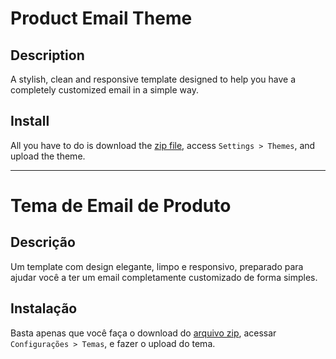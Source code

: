 # Product Email Theme

## Description

A stylish, clean and responsive template designed to help you have a completely customized email in a simple way.

## Install

All you have to do is download the [zip file](https://github.com/moskoweb/Product-Email-Theme/raw/master/Product-Email-Theme.zip), access ```Settings > Themes```, and upload the theme.

---

# Tema de Email de Produto

## Descrição

Um template com design elegante, limpo e responsivo, preparado para ajudar você a ter um email completamente customizado de forma simples.

## Instalação

Basta apenas que você faça o download do [arquivo zip](https://github.com/moskoweb/Product-Email-Theme/raw/master/Product-Email-Theme.zip), acessar ```Configurações > Temas```, e fazer o upload do tema.